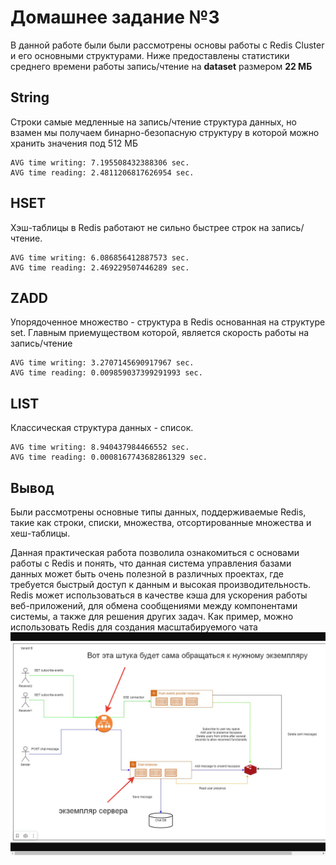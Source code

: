 # Домашнее задание №3

В данной работе были были рассмотрены 
основы работы с Redis Cluster и его основными структурами. Ниже предоставлены
статистики среднего времени работы запись/чтение на **dataset** размером **22 МБ**


## String

Строки самые медленные на запись/чтение структура данных,
но взамен мы получаем бинарно-безопасную структуру 
в которой можно хранить значения под 512 МБ

```
AVG time writing: 7.195508432388306 sec.
AVG time reading: 2.4811206817626954 sec.
```

## HSET

Хэш-таблицы в Redis работают не сильно быстрее строк на запись/чтение.


```
AVG time writing: 6.086856412887573 sec.
AVG time reading: 2.469229507446289 sec.
```

## ZADD

Упорядоченное множество - структура в Redis основанная на структуре set.
Главным приемуществом которой, является скорость работы на запись/чтение


```
AVG time writing: 3.2707145690917967 sec.
AVG time reading: 0.009859037399291993 sec.
```


## LIST

Классическая структура данных - список. 

```
AVG time writing: 8.940437984466552 sec.
AVG time reading: 0.0008167743682861329 sec.
```

## Вывод

Были рассмотрены основные типы данных, 
поддерживаемые Redis, такие как строки, списки, 
множества, отсортированные множества и хеш-таблицы. 

Данная практическая работа 
позволила ознакомиться с основами 
работы с Redis и понять, что данная 
система управления базами данных 
может быть очень полезной в различных 
проектах, где требуется быстрый доступ 
к данным и высокая производительность. 
Redis может использоваться в качестве кэша 
для ускорения работы веб-приложений, для 
обмена сообщениями между компонентами 
системы, а также для решения других задач.
Как пример, можно использовать Redis для создания масштабируемого чата 
![img.png](img.png)
